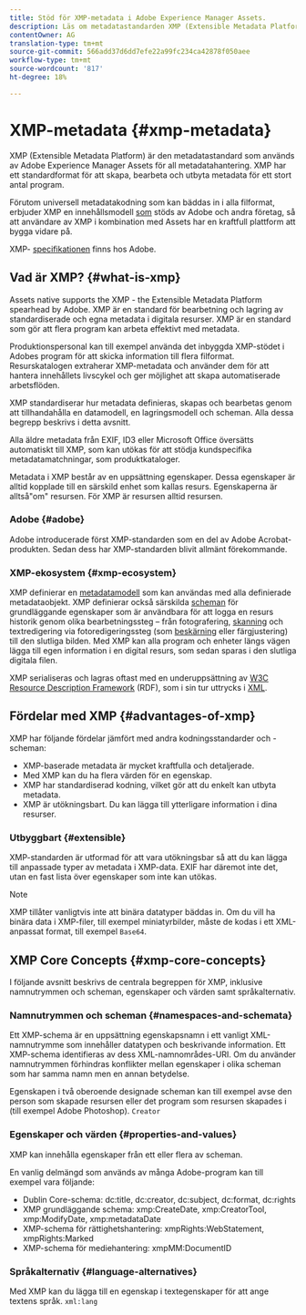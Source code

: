 ```yaml
---
title: Stöd för XMP-metadata i Adobe Experience Manager Assets.
description: Läs om metadatastandarden XMP (Extensible Metadata Platform) som används av Experience Manager Assets för metadatahantering. XMP har ett standardformat för att skapa, bearbeta och utbyta metadata för ett stort antal program.
contentOwner: AG
translation-type: tm+mt
source-git-commit: 566add37d6dd7efe22a99fc234ca42878f050aee
workflow-type: tm+mt
source-wordcount: '817'
ht-degree: 18%

---
```



# XMP-metadata {#xmp-metadata}

XMP (Extensible Metadata Platform) är den metadatastandard som används av Adobe Experience Manager Assets för all metadatahantering. XMP har ett standardformat för att skapa, bearbeta och utbyta metadata för ett stort antal program.

Förutom universell metadatakodning som kan bäddas in i alla filformat, erbjuder XMP en innehållsmodell [som](xmp.md#xmp-core-concepts) stöds av Adobe [](xmp.md#advantages-of-xmp) och andra företag, så att användare av XMP i kombination med Assets har en kraftfull plattform att bygga vidare på.

XMP- [specifikationen](https://www.adobe.com/devnet/xmp.html) finns hos Adobe.

## Vad är XMP? {#what-is-xmp}

Assets native supports the XMP - the Extensible Metadata Platform spearhead by Adobe. XMP är en standard för bearbetning och lagring av standardiserade och egna metadata i digitala resurser. XMP är en standard som gör att flera program kan arbeta effektivt med metadata.

Produktionspersonal kan till exempel använda det inbyggda XMP-stödet i Adobes program för att skicka information till flera filformat. Resurskatalogen extraherar XMP-metadata och använder dem för att hantera innehållets livscykel och ger möjlighet att skapa automatiserade arbetsflöden.

XMP standardiserar hur metadata definieras, skapas och bearbetas genom att tillhandahålla en datamodell, en lagringsmodell och scheman. Alla dessa begrepp beskrivs i detta avsnitt.

Alla äldre metadata från EXIF, ID3 eller Microsoft Office översätts automatiskt till XMP, som kan utökas för att stödja kundspecifika metadatamatchningar, som produktkataloger.

Metadata i XMP består av en uppsättning egenskaper. Dessa egenskaper är alltid kopplade till en särskild enhet som kallas resurs. Egenskaperna är alltså&quot;om&quot; resursen. För XMP är resursen alltid resursen.

### Adobe {#adobe}

Adobe introducerade först XMP-standarden som en del av Adobe Acrobat-produkten. Sedan dess har XMP-standarden blivit allmänt förekommande.

### XMP-ekosystem {#xmp-ecosystem}

XMP definierar en [metadatamodell](https://sv.wikipedia.org/wiki/Metadata) som kan användas med alla definierade metadataobjekt. XMP definierar också särskilda [scheman](https://en.wikipedia.org/wiki/XML_schema) för grundläggande egenskaper som är användbara för att logga en resurs historik genom olika bearbetningssteg – från fotografering, [skanning](https://sv.wikipedia.org/wiki/Bildl%C3%A4sare) och textredigering via fotoredigeringssteg (som [beskärning](https://sv.wikipedia.org/wiki/Bildbesk%C3%A4rning) eller färgjustering) till den slutliga bilden. Med XMP kan alla program och enheter längs vägen lägga till egen information i en digital resurs, som sedan sparas i den slutliga digitala filen.

XMP serialiseras och lagras oftast med en underuppsättning av [W3C](https://sv.wikipedia.org/wiki/World_Wide_Web_Consortium) [Resource Description Framework](https://sv.wikipedia.org/wiki/Resource_Description_Framework) (RDF), som i sin tur uttrycks i [XML](https://sv.wikipedia.org/wiki/XML).

## Fördelar med XMP {#advantages-of-xmp}

XMP har följande fördelar jämfört med andra kodningsstandarder och -scheman:

* XMP-baserade metadata är mycket kraftfulla och detaljerade.
* Med XMP kan du ha flera värden för en egenskap.
* XMP har standardiserad kodning, vilket gör att du enkelt kan utbyta metadata.
* XMP är utökningsbart. Du kan lägga till ytterligare information i dina resurser.

### Utbyggbart {#extensible}

XMP-standarden är utformad för att vara utökningsbar så att du kan lägga till anpassade typer av metadata i XMP-data. EXIF har däremot inte det, utan en fast lista över egenskaper som inte kan utökas.

>[!NOTE]
>
>XMP tillåter vanligtvis inte att binära datatyper bäddas in. Om du vill ha binära data i XMP-filer, till exempel miniatyrbilder, måste de kodas i ett XML-anpassat format, till exempel `Base64`.

## XMP Core Concepts {#xmp-core-concepts}

I följande avsnitt beskrivs de centrala begreppen för XMP, inklusive namnutrymmen och scheman, egenskaper och värden samt språkalternativ.

### Namnutrymmen och scheman {#namespaces-and-schemata}

Ett XMP-schema är en uppsättning egenskapsnamn i ett vanligt XML-namnutrymme som innehåller datatypen och beskrivande information. Ett XMP-schema identifieras av dess XML-namnområdes-URI. Om du använder namnutrymmen förhindras konflikter mellan egenskaper i olika scheman som har samma namn men en annan betydelse.

Egenskapen i två oberoende designade scheman kan till exempel avse den person som skapade resursen eller det program som resursen skapades i (till exempel Adobe Photoshop). `Creator`

### Egenskaper och värden {#properties-and-values}

XMP kan innehålla egenskaper från ett eller flera av scheman.

En vanlig delmängd som används av många Adobe-program kan till exempel vara följande:

* Dublin Core-schema: dc:title, dc:creator, dc:subject, dc:format, dc:rights
* XMP grundläggande schema: xmp:CreateDate, xmp:CreatorTool, xmp:ModifyDate, xmp:metadataDate
* XMP-schema för rättighetshantering: xmpRights:WebStatement, xmpRights:Marked
* XMP-schema för mediehantering: xmpMM:DocumentID

### Språkalternativ {#language-alternatives}

Med XMP kan du lägga till en egenskap i textegenskaper för att ange textens språk. `xml:lang`
